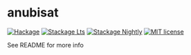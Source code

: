 # anubisat

[![Hackage](https://img.shields.io/hackage/v/anubisat.svg?logo=haskell)](https://hackage.haskell.org/package/anubisat)
[![Stackage Lts](http://stackage.org/package/anubisat/badge/lts)](http://stackage.org/lts/package/anubisat)
[![Stackage Nightly](http://stackage.org/package/anubisat/badge/nightly)](http://stackage.org/nightly/package/anubisat)
[![MIT license](https://img.shields.io/badge/license-MIT-blue.svg)](LICENSE)

See README for more info

